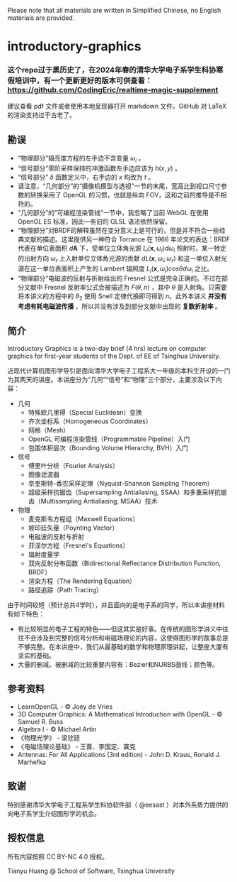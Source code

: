 Please note that all materials are written in Simplified Chinese, no English materials are provided.

# introductory-graphics

### 这个repo过于黑历史了，在2024年春的清华大学电子系学生科协寒假培训中，有一个更新更好的版本可供查看：https://github.com/CodingEric/realtime-magic-supplement

建议查看 pdf 文件或者使用本地呈现器打开 markdown 文件。GitHub 对 LaTeX 的渲染支持过于古老了。

## 勘误
* “物理部分”辐亮度方程的左手边不含变量 $\omega_i$ 。
* “信号部分”零阶采样保持的冲激函数左手边应该为 $h(x,y)$ 。
* “信号部分” $\delta$ 函数定义中，右手边的 $x$ 均改为 $t$ 。
* 请注意，“几何部分”的“摄像机模型与透视”一节的末尾，宽高比到视口尺寸参数的转换采用了 OpenGL 的习惯，也就是纵向 FOV，这和之前的推导是不相符的。
* “几何部分”的“可编程渲染管线”一节中，我忽略了当前 WebGL 在使用 OpenGL ES 标准，因此一些旧的 GLSL 语法依然保留。
* “物理部分”对BRDF的解释虽然在变分意义上是可行的，但是并不符合一些经典文献的描述。这里提供另一种符合 Torrance 在 1966 年论文的表达：BRDF代表在单位表面积 $d\boldsymbol{A}$ 下，受单位立体角光源 $L_i(\boldsymbol{x}, \omega_i) d\omega_i$ 照射时，某一特定的出射方向 $\omega_r$ 上入射单位立体角光源的贡献 $dL(\boldsymbol{x}, \omega_i; \omega_r)$ 和这一单位入射光源在这一单位表面积上产生的 Lambert 辐照度 $L_i(\boldsymbol{x}, \omega_i) cos\theta d\omega_i$ 之比。
* “物理部分”电磁波的反射与折射给出的 Fresnel 公式是完全正确的。不过在部分文献中 Fresnel 反射率公式会被描述为 $F(\theta, n)$ ，其中 $\theta$ 是入射角。只需要将本讲义的方程中的 $\theta_2$ 使用 Snell 定律代换即可得到 $n$。此外本讲义 **并没有考虑有耗电磁波传播** ，所以并没有涉及到部分文献中出现的 **复数折射率** 。


## 简介

Introductory Graphics is a two-day brief (4 hrs) lecture on computer graphics for first-year students of the Dept. of EE of Tsinghua University.

近现代计算机图形学导引是面向清华大学电子工程系大一年级的本科生开设的一门为其两天的讲座。本讲座分为“几何”“信号”和“物理”三个部分，主要涉及以下内容：

* 几何
    * 特殊欧几里得（Special Euclidean）变换
    * 齐次坐标系（Homogeneous Coordinates）
    * 网格（Mesh）
    * OpenGL 可编程渲染管线（Programmable Pipeline）入门
    * 包围体积层次（Bounding Volume Hierarchy, BVH）入门
* 信号
    * 傅里叶分析（Fourier Analysis）
    * 图像滤波器
    * 奈奎斯特-香农采样定理（Nyquist-Shannon Sampling Theorem）
    * 超级采样抗锯齿（Supersampling Antialiasing, SSAA）和多重采样抗锯齿（Multisampling Antialiasing, MSAA）技术
* 物理
    * 麦克斯韦方程组（Maxwell Equations）
    * 坡印廷矢量（Poynting Vector）
    * 电磁波的反射与折射
    * 菲涅尔方程（Fresnel's Equations）
    * 辐射度量学
    * 双向反射分布函数（Bidirectional Reflectance Distribution Function, BRDF）
    * 渲染方程（The Rendering Equation）
    * 路径追踪（Path Tracing）

由于时间较短（预计总共4学时），并且面向的是电子系的同学，所以本讲座材料有如下特色：

* 有比较明显的电子工程的特色——但这其实是好事。在传统的图形学讲义中往往不会涉及到完整的信号分析和电磁场理论的内容，这使得图形学的故事总是不够完整。在本讲座中，我们从最基础的数学和物理原理讲起，让整座大厦有坚实的基础。
* 大量的删减。被删减的比较重要内容有：Bezier和NURBS曲线；颜色等。

## 参考资料

* LearnOpenGL - © Joey de Vries
* 3D Computer Graphics: A Mathematical Introduction with OpenGL - © Samuel R. Buss
* Algebra I - © Michael Artin
* 《物理光学》 - 梁铨廷
* 《电磁场理论基础》 - 王蔷、李国定、龚克
* Antennas: For All Applications (3rd edition) - John D. Kraus, Ronald J. Marhefka

## 致谢

特别感谢清华大学电子工程系学生科协软件部（ @eesast ）对本外系势力提供的向电子系学生介绍图形学的机会。

## 授权信息

所有内容按照 CC BY-NC 4.0 授权。

Tianyu Huang @ School of Software, Tsinghua University

